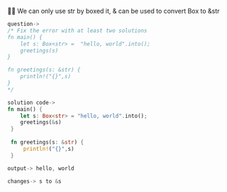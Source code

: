 🌟🌟 We can only use str by boxed it, & can be used to convert Box<str> to &str

```rust
question->
/* Fix the error with at least two solutions
fn main() {
    let s: Box<str> =  "hello, world".into();
    greetings(s)
}

fn greetings(s: &str) {
    println!("{}",s)
}
*/

solution code->
fn main() {
    let s: Box<str> = "hello, world".into();
    greetings(&s)
 }
 
 fn greetings(s: &str) {
     println!("{}",s)
 }

output-> hello, world

changes-> s to &s

```
